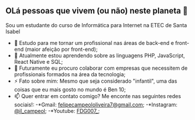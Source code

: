  ## OLá pessoas que vivem (ou não) neste planeta 👋

Sou um estudante do curso de Informática para Internet na ETEC de Santa Isabel

- 🔭 Estudo para me tornar um profissional nas áreas de back-end e front-end (maior afeição por front-end);
- 🌱 Atualmente estou aprendendo sobre as linguagens PHP, JavaScript, React Native e SQL;
- 👯 Futuramente eu procuro colaborar com empresas que necessitem de profissionais formados na área da tecnologia;
- ⚡ Fato sobre mim: Mesmo que seja considerado "infantil", uma das coisas que eu mais gosto no mundo é Ben 10;
- 📫 Quer entrar em contato comigo? Me enconte nas seguintes redes sociais!:
-*Gmail: felipecampeololiveira7@gmail.com;
-*Instagram: <a href="https://www.instagram.com/il_campeol/">@il_campeol</a>;
-*Youtube: <a href="https://www.youtube.com/@FDG0-07">FDG007_</a>;

